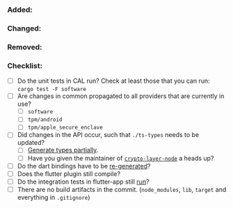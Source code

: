 ### Added:


### Changed:


### Removed:


### Checklist:
* [ ] Do the unit tests in CAL run? Check at least those that you can run: `cargo test -F software`
* [ ] Are changes in common propagated to all providers that are currently in use? 
    * [ ] `software`
    * [ ] `tpm/android`
    * [ ] `tpm/apple_secure_enclave`
* [ ] Did changes in the API occur, such that `./ts-types` needs to be updated?
	* [ ] [Generate types partially](../ts-types/README.md#generation).
	* [ ] Have you given the maintainer of [`crypto-layer-node`](https://github.com/nmshd/crypto-layer-node) a heads up?
* [ ] Do the dart bindings have to be [re-generated](../flutter_plugin/README.md#generating)?
* [ ] Does the flutter plugin still compile?
* [ ] Do the integration tests in flutter-app still [run](../flutter_app/README.md#run)?
* [ ] There are no build artifacts in the commit. (`node_modules`, `lib`, `target` and everything in `.gitignore`)
